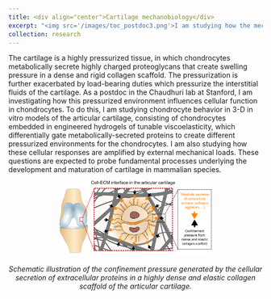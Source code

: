 ```yaml
---
title: <div align="center">Cartilage mechanobiology</div>
excerpt: "<img src='/images/toc_postdoc3.png'>I am studying how the mechanics of the extracellular matrix regulates chondrocyte behavior in quiescence and under external mechanical stresses."
collection: research
---
```


The cartilage is a highly pressurized tissue, in which chondrocytes metabolically secrete highly charged proteoglycans that create swelling pressure in a dense and rigid collagen scaffold. The pressurization is further exacerbated by load-bearing duties which pressurize the interstitial fluids of the cartilage. As a postdoc in the Chaudhuri lab at Stanford, I am investigating how this pressurized environment influences cellular function in chondrocytes. To do this, I am studying chondrocyte behavior in 3-D in vitro models of the articular cartilage, consisting of chondrocytes embedded in engineered hydrogels of tunable viscoelasticity, which differentially gate metabolically-secreted proteins to create different pressurized environments for the chondrocytes. I am also studying how these cellular responses are amplified by external mechanical loads. These questions are expected to probe fundamental processes underlying the development and maturation of cartilage in mammalian species. 

<img src='/images/PostdocSchematic.png' width="60%" style="display: block; margin: 0 auto;"><br/><em style="text-align: center; display: inline-block; width: 100%;">Schematic illustration of the confinement pressure generated by the cellular secretion of extracellular proteins in a highly dense and elastic collagen scaffold of the articular cartilage.</em>
